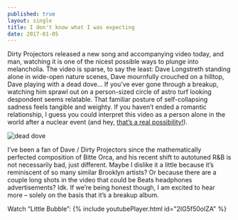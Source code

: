 ```yaml
---
published: true
layout: single
title: I don't know what I was expecting 
date: 2017-01-05
---
```

Dirty Projectors released a new song and accompanying video today, and man, watching it is one of the nicest possible ways to plunge into melancholia. The video is sparse, to say the least: Dave Longstreth standing alone in wide-open nature scenes, Dave mournfully crouched on a hilltop, Dave playing with a dead dove... If you’ve ever gone through a breakup, watching him sprawl out on a person-sized circle of astro turf looking despondent seems relatable. That familiar posture of self-collapsing sadness feels tangible and weighty. If you haven’t ended a romantic relationship, I guess you could interpret this video as a person alone in the world after a nuclear event (and hey, [that’s a real possibility!](http://www.newyorker.com/news/daily-comment/what-if-a-president-loses-control)).

![dead dove](https://denovocity.files.wordpress.com/2017/01/deaddove2.gif?w=386&h=217) 

I’ve been a fan of Dave / Dirty Projectors since the mathematically perfected composition of Bitte Orca, and his recent shift to autotuned R&B is not necessarily bad, just different. Maybe I dislike it a little because it’s reminiscent of so many similar Brooklyn artists? Or because there are a couple long shots in the video that could be Beats headphones advertisements? Idk. If we’re being honest though, I am excited to hear more – solely on the basis that it’s a breakup album.  

Watch “Little Bubble”: 
{% include youtubePlayer.html id="2IG5f50olZA" %}
